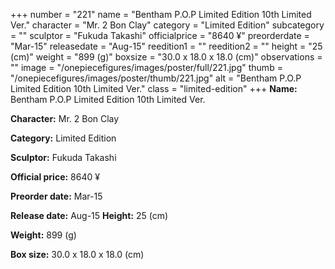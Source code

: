 +++
number = "221"
name = "Bentham P.O.P Limited Edition 10th Limited Ver."
character = "Mr. 2 Bon Clay"
category = "Limited Edition"
subcategory = ""
sculptor = "Fukuda Takashi"
officialprice = "8640 ¥"
preorderdate = "Mar-15"
releasedate = "Aug-15"
reedition1 = ""
reedition2 = ""
height = "25 (cm)"
weight = "899 (g)"
boxsize = "30.0 x 18.0 x 18.0 (cm)"
observations = ""
image = "/onepiecefigures/images/poster/full/221.jpg"
thumb = "/onepiecefigures/images/poster/thumb/221.jpg"
alt = "Bentham P.O.P Limited Edition 10th Limited Ver."
class = "limited-edition"
+++
**Name:** Bentham P.O.P Limited Edition 10th Limited Ver.

**Character:** Mr. 2 Bon Clay

**Category:** Limited Edition 

**Sculptor:** Fukuda Takashi

**Official price:** 8640 ¥

**Preorder date:** Mar-15

**Release date:** Aug-15
**Height:** 25 (cm)

**Weight:** 899 (g)

**Box size:** 30.0 x 18.0 x 18.0 (cm)

